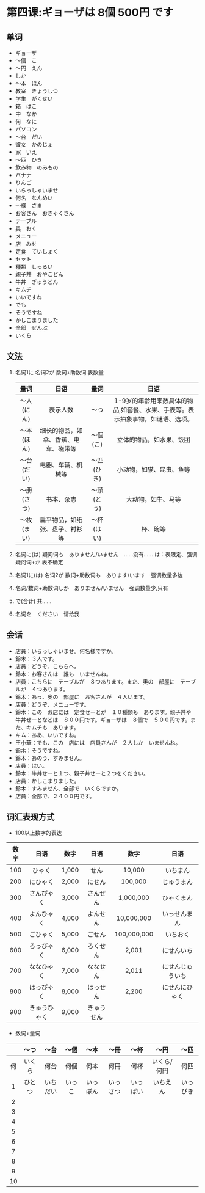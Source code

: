 # 第四课:ギョーザは 8個 500円 です
## 单词
* ギョーザ
* 〜個　こ
* 〜円　えん
* しか
* 〜本　ほん
* 教室　きょうしつ
* 学生　がくせい
* 箱　はこ
* 中　なか
* 何　なに
* パソコン
* 〜台　だい
* 彼女　かのじょ
* 家　いえ
* 〜匹　ひき
* 飲み物　のみもの
* バナナ
* りんご
* いらっしゃいませ
* 何名　なんめい
* 〜様　さま
* お客さん　おきゃくさん
* テーブル
* 奥　おく
* メニュー
* 店　みせ
* 定食　ていしょく
* セット
* 種類　しゅるい
* 親子丼　おやこどん
* 牛丼　ぎゅうどん
* キムチ
* いいですね
* でも
* そうですね
* かしこまりました
* 全部　ぜんぶ
* いくら

## 文法
1. 名词1に 名词2が 数词+助数词 表数量

    量词|日语|量词|日语
    :-:|:-:|:-:|:-:|
    〜人(にん)|表示人数|〜つ|1-9岁的年龄用来数具体的物品,如套餐、水果、手表等。表示抽象事物，如谜语、选项。
    〜本(ほん)|细长的物品，如伞、香蕉、电车、磁带等|〜個(こ)|立体的物品，如水果、饭团
    〜台(だい)|电器、车辆、机械等|〜匹(ひき)|小动物，如猫、昆虫、鱼等
    〜册(さつ)|书本、杂志|〜頭(とう)|大动物，如牛、马等
    〜枚(まい)|扁平物品，如纸张、盘子、衬衫等|〜杯(はい)|杯、碗等
2. 名词に(は) 疑问词も　ありません/いません　……没有……
    は：表限定、强调
    疑问词+か 表不确定
3. 名词1に(は) 名词2が 数词+助数词も　あります/います　强调数量多达
4. 名词/数词+助数词しか　ありません/いません　强调数量少,只有
5. で(合计) 共……
6. 名词を　ください　请给我

## 会话
* 店員：いらっしゃいませ。何名様ですか。
* 鈴木：３人です。
* 店員：どうぞ、こちらへ。
* 鈴木：お客さんは　誰も　いませんね。
* 店員：こちらに　テーブルが　８つあります。また、奥の　部屋に　テーブルが　４つあります。
* 鈴木：あっ、奥の　部屋に　お客さんが　４人います。
* 店員：どうぞ、メニューです。
* 鈴木：この　お店には　定食セーとが　１０種類も　あります。親子丼や　牛丼せーとなどは　８００円です。ギョーザは　８個で　５００円です。また、キムチも　あります。
* キム：ああ、いいですね。
* 王小華：でも、この　店には　店員さんが　２人しか　いませんね。
* 鈴木：そうですね。
* 鈴木：あのう、すみません。
* 店員：はい。
* 鈴木：牛丼せーと１つ、親子丼せーと２つをください。
* 店員：かしこまりました。
* 鈴木：すみません、全部で　いくらですか。
* 店員：全部で、２４００円です。

## 词汇表现方式
* 100以上数字的表达

数字|日语|数字|日语|数字|日语
:-:|:-:|:-:|:-:|:-:|:-:
100|ひゃく|1,000|せん|10,000|いちまん
200|にひゃく|2,000|にせん|100,000|じゅうまん
300|さんぴゃく|3,000|さんぜん|1,000,000|ひゃくまん
400|よんひゃく|4,000|よんせん|10,000,000|いっせんまん
500|ごひゃく|5,000|ごせん|100,000,000|いちおく
600|ろっぴゃく|6,000|ろくせん|2,001|にせんいち
700|ななひゃく|7,000|ななせん|2,011|にせんじゅういち
800|はっぴゃく|8,000|はっせん|2,200|にせんにひゃく
900|きゅうひゃく|9,000|きゅうせん

* 数词+量词

||〜つ|〜台|〜個|〜本|〜冊|〜杯|〜円|〜匹
:-:|:-:|:-:|:-:|:-:|:-:|:-:|:-:|:-:
何|いくら|何台|何個|何本|何冊|何杯|いくら/何円|何匹
1|ひとつ|いちだい|いっこ|いっぽん|いっさつ|いっぱい|いちえん|いっぴき
2||||||||
3||||||||
4||||||||
5||||||||
6||||||||
7||||||||
8||||||||
9||||||||
10||||||||